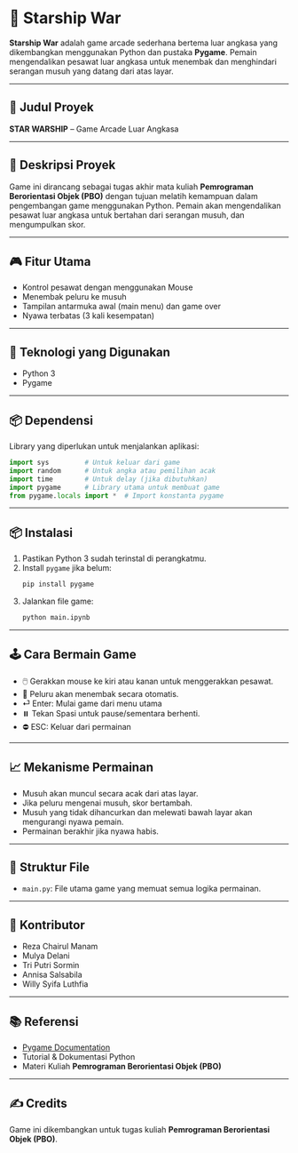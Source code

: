 # 🚀 Starship War

**Starship War** adalah game arcade sederhana bertema luar angkasa yang dikembangkan menggunakan Python dan pustaka **Pygame**. Pemain mengendalikan pesawat luar angkasa untuk menembak dan menghindari serangan musuh yang datang dari atas layar.

---

## 📌 Judul Proyek
**STAR WARSHIP** – Game Arcade Luar Angkasa

---

## 📃 Deskripsi Proyek
Game ini dirancang sebagai tugas akhir mata kuliah **Pemrograman Berorientasi Objek (PBO)** dengan tujuan melatih kemampuan dalam pengembangan game menggunakan Python. Pemain akan mengendalikan pesawat luar angkasa untuk bertahan dari serangan musuh, dan mengumpulkan skor.

---

## 🎮 Fitur Utama
- Kontrol pesawat dengan menggunakan Mouse
- Menembak peluru ke musuh
- Tampilan antarmuka awal (main menu) dan game over
- Nyawa terbatas (3 kali kesempatan)

---

## 🧰 Teknologi yang Digunakan
- Python 3
- Pygame

---

## 📦 Dependensi
Library yang diperlukan untuk menjalankan aplikasi:
```python
import sys         # Untuk keluar dari game
import random      # Untuk angka atau pemilihan acak
import time        # Untuk delay (jika dibutuhkan)
import pygame      # Library utama untuk membuat game
from pygame.locals import *  # Import konstanta pygame
```

---

## 📦 Instalasi
1. Pastikan Python 3 sudah terinstal di perangkatmu.
2. Install `pygame` jika belum:
   ```bash
   pip install pygame
   ```
3. Jalankan file game:
   ```bash
   python main.ipynb
   ```

---

## 🕹️ Cara Bermain Game
- 🖱️ Gerakkan mouse ke kiri atau kanan untuk menggerakkan pesawat.
- 🔫 Peluru akan menembak secara otomatis.
- ⏎  Enter: Mulai game dari menu utama
- ⏸️ Tekan Spasi untuk pause/sementara berhenti.
- ⛔ ESC: Keluar dari permainan

---

## 📈 Mekanisme Permainan
- Musuh akan muncul secara acak dari atas layar.
- Jika peluru mengenai musuh, skor bertambah.
- Musuh yang tidak dihancurkan dan melewati bawah layar akan mengurangi nyawa pemain.
- Permainan berakhir jika nyawa habis.

---

## 📂 Struktur File
- `main.py`: File utama game yang memuat semua logika permainan.

---

## 👥 Kontributor
- Reza Chairul Manam
- Mulya Delani
- Tri Putri Sormin
- Annisa Salsabila
- Willy Syifa Luthfia

---

## 📚 Referensi
- [Pygame Documentation](https://www.pygame.org/docs/)
- Tutorial & Dokumentasi Python
- Materi Kuliah **Pemrograman Berorientasi Objek (PBO)**

---

## ✍️ Credits
Game ini dikembangkan untuk tugas kuliah **Pemrograman Berorientasi Objek (PBO)**.
